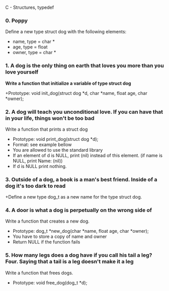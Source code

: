 C - Structures, typedef 

### 0. Poppy 

Define a new type struct dog with the following elements:
+ name, type = char *
+ age, type = float
+ owner, type = char *

### **1. A dog is the only thing on earth that loves you more than you love yourself**

**Write a function that initialize a variable of type struct dog**

+Prototype: void init_dog(struct dog *d, char *name, float age, char *owner);

### 2. A dog will teach you unconditional love. If you can have that in your life, things won't be too bad

Write a function that prints a struct dog
+ Prototype: void print_dog(struct dog *d);
+ Format: see example bellow
+ You are allowed to use the standard library
+ If an element of d is NULL, print (nil) instead of this element. (if name is NULL, print Name: (nil))
+ If d is NULL print nothing.

### 3. Outside of a dog, a book is a man's best friend. Inside of a dog it's too dark to read

+Define a new type dog_t as a new name for the type struct dog.

### 4. A door is what a dog is perpetually on the wrong side of

Write a function that creates a new dog.
+ Prototype: dog_t *new_dog(char *name, float age, char *owner);
+ You have to store a copy of name and owner
+ Return NULL if the function fails

### 5. How many legs does a dog have if you call his tail a leg? Four. Saying that a tail is a leg doesn't make it a leg

Write a function that frees dogs.
+ Prototype: void free_dog(dog_t *d);
